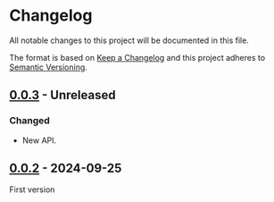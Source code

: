 # Changelog
All notable changes to this project will be documented in this file.

The format is based on [Keep a Changelog](https://keepachangelog.com/) and this
project adheres to [Semantic Versioning](https://semver.org/).

## [0.0.3] - Unreleased
### Changed
- New API.

## [0.0.2] - 2024-09-25
First version

[0.0.3]: https://github.com/oscarotero/vscode-css-patterns/compare/v0.0.2...HEAD
[0.0.2]: https://github.com/oscarotero/vscode-css-patterns/releases/tag/v0.0.2
